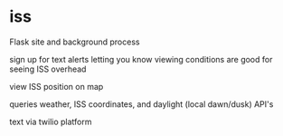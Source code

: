 # iss

Flask site and background process

sign up for text alerts letting you know viewing conditions are good for seeing ISS overhead

view ISS position on map

queries weather, ISS coordinates, and daylight (local dawn/dusk) API's

text via twilio platform
